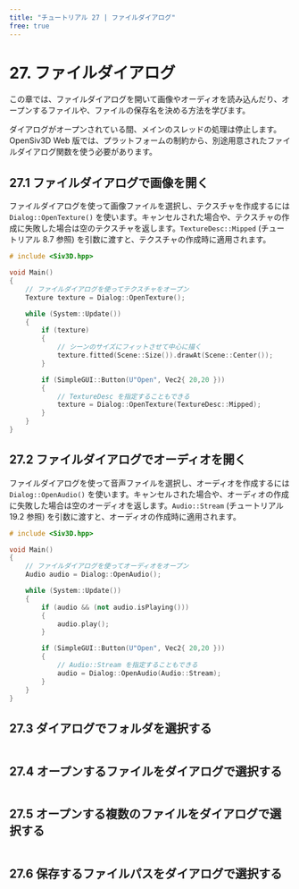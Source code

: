 ```yaml
---
title: "チュートリアル 27 | ファイルダイアログ"
free: true
---
```


# 27. ファイルダイアログ
この章では、ファイルダイアログを開いて画像やオーディオを読み込んだり、オープンするファイルや、ファイルの保存名を決める方法を学びます。

ダイアログがオープンされている間、メインのスレッドの処理は停止します。OpenSiv3D Web 版では、プラットフォームの制約から、別途用意されたファイルダイアログ関数を使う必要があります。

## 27.1 ファイルダイアログで画像を開く
ファイルダイアログを使って画像ファイルを選択し、テクスチャを作成するには `Dialog::OpenTexture()` を使います。キャンセルされた場合や、テクスチャの作成に失敗した場合は空のテクスチャを返します。`TextureDesc::Mipped` (チュートリアル 8.7 参照) を引数に渡すと、テクスチャの作成時に適用されます。

```cpp
# include <Siv3D.hpp>

void Main()
{
	// ファイルダイアログを使ってテクスチャをオープン
	Texture texture = Dialog::OpenTexture();

	while (System::Update())
	{
		if (texture)
		{
			// シーンのサイズにフィットさせて中心に描く
			texture.fitted(Scene::Size()).drawAt(Scene::Center());
		}

		if (SimpleGUI::Button(U"Open", Vec2{ 20,20 }))
		{
			// TextureDesc を指定することもできる
			texture = Dialog::OpenTexture(TextureDesc::Mipped);
		}
	}
}
```


## 27.2 ファイルダイアログでオーディオを開く
ファイルダイアログを使って音声ファイルを選択し、オーディオを作成するには `Dialog::OpenAudio()` を使います。キャンセルされた場合や、オーディオの作成に失敗した場合は空のオーディオを返します。`Audio::Stream` (チュートリアル 19.2 参照) を引数に渡すと、オーディオの作成時に適用されます。

```cpp
# include <Siv3D.hpp>

void Main()
{
	// ファイルダイアログを使ってオーディオをオープン
	Audio audio = Dialog::OpenAudio();

	while (System::Update())
	{
		if (audio && (not audio.isPlaying()))
		{
			audio.play();
		}

		if (SimpleGUI::Button(U"Open", Vec2{ 20,20 }))
		{
			// Audio::Stream を指定することもできる
			audio = Dialog::OpenAudio(Audio::Stream);
		}
	}
}
```


## 27.3 ダイアログでフォルダを選択する

```cpp

```


## 27.4 オープンするファイルをダイアログで選択する

```cpp

```


## 27.5 オープンする複数のファイルをダイアログで選択する

```cpp

```


## 27.6 保存するファイルパスをダイアログで選択する

```cpp

```
